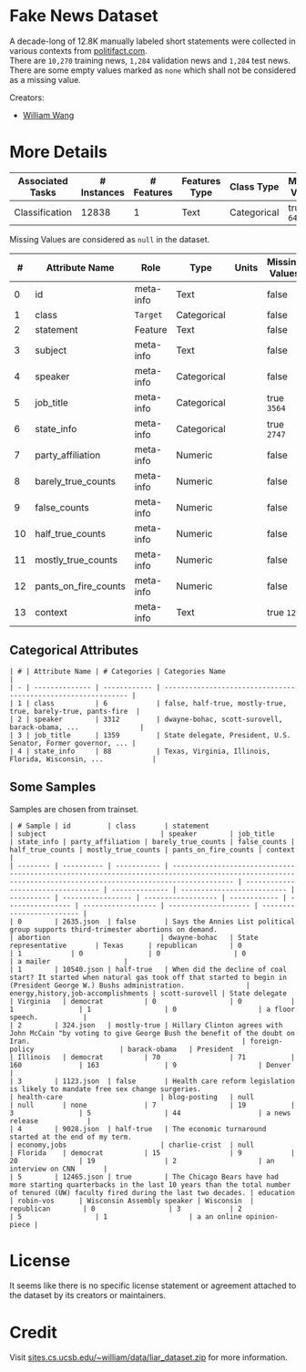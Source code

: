# Fake News Dataset
A decade-long of 12.8K manually labeled short statements were collected in various contexts from [politifact.com](https://politifact.com).  
There are `10,270` training news, `1,284` validation news and `1,284` test news.  
There are some empty values marked as `none` which shall not be considered as a missing value.

Creators:
  - [William Wang](https://sites.cs.ucsb.edu/~william)

# More Details
| Associated Tasks | # Instances | # Features | Features Type | Class Type  | Missing Values |
| ---------------- | ----------- | ---------- | ------------- | ----------- | -------------- |
| Classification   | 12838       | 1          | Text          | Categorical | true `6440`    |

Missing Values are considered as `null` in the dataset.

| #  | Attribute Name       | Role      | Type        | Units | Missing Values | Description |
| -- | -------------------- | --------- | ----------- | ----- | -------------- | ----------- |
| 0  | id                   | meta-info | Text        |       | false          |             |
| 1  | class                | `Target`  | Categorical |       | false          |             |
| 2  | statement            | Feature   | Text        |       | false          |             |
| 3  | subject              | meta-info | Text        |       | false          |             |
| 4  | speaker              | meta-info | Categorical |       | false          |             |
| 5  | job_title            | meta-info | Categorical |       | true `3564`    |             |
| 6  | state_info           | meta-info | Categorical |       | true `2747`    |             |
| 7  | party_affiliation    | meta-info | Numeric     |       | false          |             |
| 8  | barely_true_counts   | meta-info | Numeric     |       | false          |             |
| 9  | false_counts         | meta-info | Numeric     |       | false          |             |
| 10 | half_true_counts     | meta-info | Numeric     |       | false          |             |
| 11 | mostly_true_counts   | meta-info | Numeric     |       | false          |             |
| 12 | pants_on_fire_counts | meta-info | Numeric     |       | false          |             |
| 13 | context              | meta-info | Text        |       | true `129`     |             |


## Categorical Attributes
```
| # | Attribute Name | # Categories | Categories Name                                               |
| - | -------------- | ------------ | ------------------------------------------------------------- |
| 1 | class          | 6            | false, half-true, mostly-true, true, barely-true, pants-fire  |
| 2 | speaker        | 3312         | dwayne-bohac, scott-surovell, barack-obama, ...               |
| 3 | job_title      | 1359         | State delegate, President, U.S. Senator, Former governor, ... |
| 4 | state_info     | 88           | Texas, Virginia, Illinois, Florida, Wisconsin, ...            |
```

## Some Samples
Samples are chosen from trainset.
```
| # Sample | id         | class       | statement                                                                                                                                                   | subject                            | speaker        | job_title                  | state_info | party_affiliation | barely_true_counts | false_counts | half_true_counts | mostly_true_counts | pants_on_fire_counts | context                   |
| -------- | ---------- | ----------- | ----------------------------------------------------------------------------------------------------------------------------------------------------------- | ---------------------------------- | -------------- | -------------------------- | ---------- | ----------------- | ------------------ | ------------ | ---------------- | ------------------ | -------------------- | ------------------------- |
| 0        | 2635.json  | false       | Says the Annies List political group supports third-trimester abortions on demand.                                                                          | abortion                           | dwayne-bohac   | State representative       | Texas      | republican        | 0                  | 1            | 0                | 0                  | 0                    | a mailer                  |
| 1        | 10540.json | half-true   | When did the decline of coal start? It started when natural gas took off that started to begin in (President George W.) Bushs administration.               | energy,history,job-accomplishments | scott-surovell | State delegate             | Virginia   | democrat          | 0                  | 0            | 1                | 1                  | 0                    | a floor speech.           |
| 2        | 324.json   | mostly-true | Hillary Clinton agrees with John McCain "by voting to give George Bush the benefit of the doubt on Iran.                                                    | foreign-policy                     | barack-obama   | President                  | Illinois   | democrat          | 70                 | 71           | 160              | 163                | 9                    | Denver                    |
| 3        | 1123.json  | false       | Health care reform legislation is likely to mandate free sex change surgeries.                                                                              | health-care                        | blog-posting   | null                       | null       | none              | 7                  | 19           | 3                | 5                  | 44                   | a news release            |
| 4        | 9028.json  | half-true   | The economic turnaround started at the end of my term.                                                                                                      | economy,jobs                       | charlie-crist  | null                       | Florida    | democrat          | 15                 | 9            | 20               | 19                 | 2                    | an interview on CNN       |
| 5        | 12465.json | true        | The Chicago Bears have had more starting quarterbacks in the last 10 years than the total number of tenured (UW) faculty fired during the last two decades. | education                          | robin-vos      | Wisconsin Assembly speaker | Wisconsin  | republican        | 0                  | 3            | 2                | 5                  | 1                    | a an online opinion-piece |
```

# License
It seems like there is no specific license statement or agreement attached to the dataset by its creators or maintainers.

# Credit
Visit [sites.cs.ucsb.edu/~william/data/liar_dataset.zip](https://sites.cs.ucsb.edu/~william/data/liar_dataset.zip) for more information.